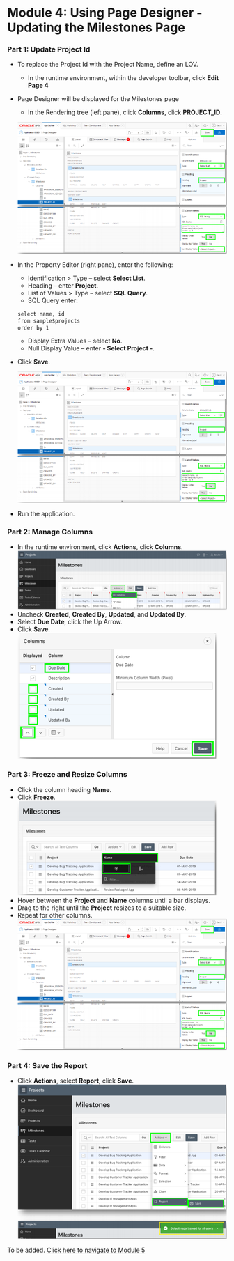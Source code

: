 # Module 4: Using Page Designer - Updating the Milestones Page

### **Part 1**: Update Project Id
- To replace the Project Id with the Project Name, define an LOV.
  - In the runtime environment, within the developer toolbar, click **Edit Page 4**
- Page Designer will be displayed for the Milestones page
   - In the Rendering tree (left pane), click **Columns**, click **PROJECT_ID**. 

    ![](images/4/page-designer.png)   

- In the Property Editor (right pane), enter the following:
   - Identification > Type – select **Select List**.
   - Heading – enter **Project**.
   - List of Values > Type – select **SQL Query**.
   - SQL Query enter:
   ```   
   select name, id
   from sample$projects
   order by 1
   ```
  - Display Extra Values – select **No**.
  - Null Display Value – enter **- Select Project -**.
- Click **Save**.

    ![](images/4/property-editor.png) 
- Run the application.

### **Part 2**: Manage Columns

- In the runtime environment, click **Actions**, click **Columns**.  
    ![](images/4/edit-milestone.png) 
- Uncheck **Created**, **Created By**, **Updated**, and **Updated By**.
- Select **Due Date**, click the Up Arrow.
- Click **Save**.  
    ![](images/4/action-column.png) 

### **Part 3**: Freeze and Resize Columns

- Click the column heading **Name**.
- Click **Freeze**.  
    ![](images/4/action-freeze.png)
- Hover between the **Project** and **Name** columns until a bar displays.
- Drag to the right until the **Project** resizes to a suitable size.
- Repeat for other columns.  
    ![](images/4/adjust-column.png)

### **Part 4**: Save the Report

- Click **Actions**, select **Report**, click **Save**.
    ![](images/4/save-report.png)

To be added. [Click here to navigate to Module 5](5-creating-a-page-to-update-project-records-add-the-project-form-page.md)
